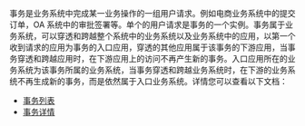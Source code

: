 事务是业务系统中完成某一业务操作的一组用户请求。例如电商业务系统中的提交订单，OA 系统中的审批签署等。单个的用户请求是事务的一个实例。事务属于业务系统，可以穿透和跨越整个系统中的业务系统以及业务系统中的应用，以第一个收到请求的应用为事务的入口应用，穿透的其他应用属于该事务的下游应用，当事务穿透和跨越应用时，在下游应用上的访问不再产生新的事务。入口应用所在的业务系统为该事务所属的业务系统，当事务穿透和跨越业务系统时，在下游的业务系统不再生成新的事务，而是依然属于入口业务系统。详情您可以查看以下文档：
- [事务列表](https://cloud.tencent.com/document/product/1349/52250)
- [事务详情](https://cloud.tencent.com/document/product/1349/52252)
